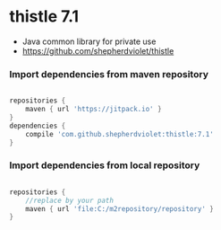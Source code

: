 # thistle 7.1
* Java common library for private use
* https://github.com/shepherdviolet/thistle

### Import dependencies from maven repository

```gradle

repositories {
    maven { url 'https://jitpack.io' }
}
dependencies {
    compile 'com.github.shepherdviolet:thistle:7.1'
}

```

### Import dependencies from local repository

```gradle

repositories {
    //replace by your path
    maven { url 'file:C:/m2repository/repository' }
}

```